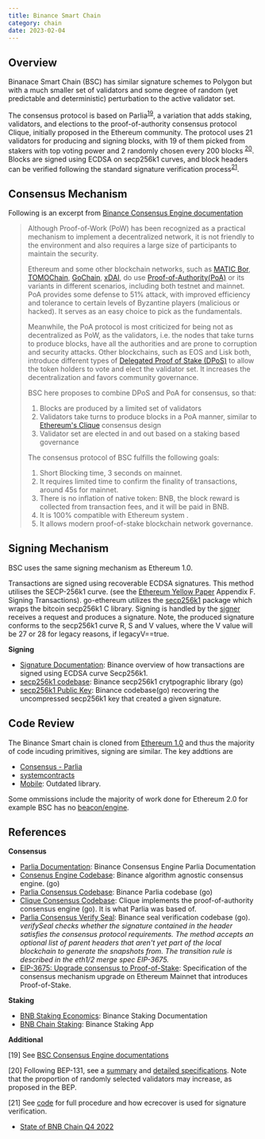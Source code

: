 ```yaml
---
title: Binance Smart Chain
category: chain
date: 2023-02-04
---
```



## Overview

Binanace Smart Chain (BSC) has similar signature schemes to Polygon but with a much smaller set of validators and some degree of random (yet predictable and deterministic) perturbation to the active validator set.

The consensus protocol is based on Parlia<sup>[19](#f19)</sup>, a variation that adds staking, validators, and elections to the proof-of-authority consensus protocol Clique, initially proposed in the Ethereum community. The protocol uses 21 validators for producing and signing blocks, with 19 of them picked from stakers with top voting power and 2 randomly chosen every 200 blocks <sup>[20](#f20)</sup>. Blocks are signed using ECDSA on secp256k1 curves, and block headers can be verified following the standard signature verification process<sup>[21](#f21)</sup>.

## Consensus Mechanism

Following is an excerpt from [Binance Consensus Engine documentation](https://github.com/bnb-chain/bnb-chain.github.io/blob/master/docs/learn/consensus.md)

> Although Proof-of-Work (PoW) has been recognized as a practical mechanism to implement a decentralized network, it is not friendly to the environment and also requires a large size of participants to maintain the security.
>
> Ethereum and some other blockchain networks, such as [MATIC Bor](https://github.com/maticnetwork/bor), [TOMOChain](https://tomochain.com/), [GoChain](https://gochain.io/), [xDAI](https://xdai.io/), do use [Proof-of-Authority(PoA)](https://en.wikipedia.org/wiki/Proof_of_authority) or its variants in different scenarios, including both testnet and mainnet. PoA provides some defense to 51% attack, with improved efficiency and tolerance to certain levels of Byzantine players (malicious or hacked). It serves as an easy choice to pick as the fundamentals.
>
> Meanwhile, the PoA protocol is most criticized for being not as decentralized as PoW, as the validators, i.e. the nodes that take turns to produce blocks, have all the authorities and are prone to corruption and security attacks. Other blockchains, such as EOS and Lisk both, introduce different types of [Delegated Proof of Stake (DPoS)](https://en.bitcoinwiki.org/wiki/DPoS) to allow the token holders to vote and elect the validator set. It increases the decentralization and favors community governance.
>
> BSC here proposes to combine DPoS and PoA for consensus, so that:
>
> 1. Blocks are produced by a limited set of validators
> 2. Validators take turns to produce blocks in a PoA manner, similar to [Ethereum's Clique](https://eips.ethereum.org/EIPS/eip-225) consensus design
> 3. Validator set are elected in and out based on a staking based governance
>
> The consensus protocol of BSC fulfills the following goals:
>
> 1. Short Blocking time, 3 seconds on mainnet.
> 2. It requires limited time to confirm the finality of transactions, around 45s for mainnet.
> 3. There is no inflation of native token: BNB, the block reward is collected from transaction fees, and it will be paid in BNB.
> 4. It is 100% compatible with Ethereum system .
> 5. It allows modern proof-of-stake blockchain network governance.

## Signing Mechanism

BSC uses the same signing mechanism as Ethereum 1.0.

Transactions are signed using recoverable ECDSA signatures. This method utilises the SECP-256k1 curve. (see the [Ethereum Yellow Paper](https://ethereum.github.io/yellowpaper/paper.pdf) Appendix F. Signing Transactions). go-ethereum utilizes the [secp256k1](https://github.com/bnb-chain/bsc/tree/master/crypto/secp256k1) package which wraps the bitcoin secp256k1 C library. Signing is handled by the [signer](https://github.com/bnb-chain/bsc/tree/master/signer) receives a request and produces a signature. Note, the produced signature conforms to the secp256k1 curve R, S and V values, where the V value will be 27 or 28 for legacy reasons, if legacyV==true.

**Signing**

* [Signature Documentation](https://docs.bnbchain.org/docs/beaconchain/learn/signature/): Binance overview of how transactions are signed using ECDSA curve Secp256k1.
* [secp256k1 codebase](https://github.com/ethereum/go-ethereum/tree/master/crypto/secp256k1): Binance secp256k1 crytpographic library (go)
* [secp256k1 Public Key](https://github.com/bnb-chain/bsc/blob/03ff2992ab4674c1df8f568ee9a31596f3503c26/crypto/signature_cgo.go#L32): Binance codebase(go) recovering the uncompressed secp256k1 key that created a given signature.

## Code Review

The Binance Smart chain is cloned from [Ethereum 1.0](./ethereum-1-0.md) and thus the majority of code incuding primitives, signing are similar. The key addtions are

* [Consensus - Parlia](https://github.com/bnb-chain/bsc/tree/master/consensus/parlia)
* [systemcontracts](https://github.com/bnb-chain/bsc/tree/master/core/systemcontracts)
* [Mobile](https://github.com/bnb-chain/bsc/tree/master/mobile): Outdated library.

Some ommissions include the majority of work done for Ethereum 2.0 for example BSC has no [beacon/engine](https://github.com/ethereum/go-ethereum/tree/master/beacon/engine).

## References

**Consensus**

* [Parlia Documentation](https://docs.bnbchain.org/docs/learn/consensus/#parlia): Binance Consensus Engine Parlia Documentation
* [Consenus Engine Codebase](https://github.com/bnb-chain/bsc/blob/master/consensus/consensus.go): Binance algorithm agnostic consensus engine. (go)
* [Parlia Consensus Codebase](https://github.com/bnb-chain/bsc/blob/master/consensus/parlia/parlia.go): Binance Parlia codebase (go)
* [Clique Consensus Codebase](https://github.com/bnb-chain/bsc/blob/master/consensus/clique/clique.go): Clique implements the proof-of-authority consensus engine (go). It is what Parlia was based of.
* [Parlia Consensus Verify Seal](https://github.com/bnb-chain/bsc/blob/master/consensus/parlia/parlia.go#L546): Binance seal verification codebase (go). *verifySeal checks whether the signature contained in the header satisfies the consensus protocol requirements. The method accepts an optional list of parent headers that aren't yet part of the local blockchain to generate the snapshots from. The transition rule is described in the eth1/2 merge spec EIP-3675.*
* [EIP-3675: Upgrade consensus to Proof-of-Stake](https://eips.ethereum.org/EIPS/eip-3675): Specification of the consensus mechanism upgrade on Ethereum Mainnet that introduces Proof-of-Stake.

**Staking**

* [BNB Staking Economics](https://docs.bnbchain.org/docs/stake/Staking/#staking-economics): Binance Staking Documentation
* [BNB Chain Staking](https://www.bnbchain.org/en/staking): Binance Staking App

**Additional**

<a name="f19">[19]</a> See [BSC Consensus Engine documentations](https://docs.bnbchain.org/docs/learn/consensus/#consensus-protocol)

<a name="f20">[20]</a> Following BEP-131, see a [summary](https://www.bnbchain.org/en/blog/bep131-introducing-candidate-validators-bnb-smart-chain/) and [detailed specifications](https://github.com/bnb-chain/BEPs/pull/131). Note that the proportion of randomly selected validators may increase, as proposed in the BEP.

<a name="f21">[21]</a> See [code](https://github.com/bnb-chain/bsc/blob/cb9e50bdf62c6b46a71724066d39f9851181a5af/consensus/parlia/parlia.go#L546) for full procedure and how ecrecover is used for signature verification.

* [State of BNB Chain Q4 2022](https://messari.io/report/state-of-bnb-chain-q4-2022)

